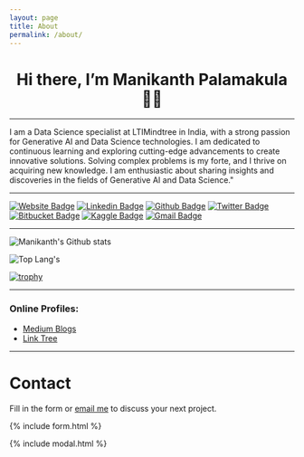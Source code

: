 ```yaml
---
layout: page
title: About
permalink: /about/
---
```


<h1 align="center">Hi there, I’m Manikanth Palamakula 👨‍💻</h1>
<hr class="dashed">
<p>
I am a Data Science specialist at LTIMindtree in India, with a strong passion for Generative AI and Data Science technologies. I am dedicated to continuous learning and exploring cutting-edge advancements to create innovative solutions. Solving complex problems is my forte, and I thrive on acquiring new knowledge. I am enthusiastic about sharing insights and discoveries in the fields of Generative AI and Data Science."
</p>
<hr class="dashed">


[![Website Badge](https://img.shields.io/badge/website-000000?style=for-the-badge&logo=About.me&logoColor=white)](https://manikanthp.github.io/)
[![Linkedin Badge](https://img.shields.io/badge/-manikanthp-blue?style=flat-square&logo=Linkedin&logoColor=white&link=/https://www.linkedin.com/in/surya-teja-tadaka-36ba8814a/)](https://www.linkedin.com/in/manikanthp559/)
[![Github Badge](https://img.shields.io/badge/-Github-blue?style=flat-square&logo=Github&logoColor=white&link=/https://github.com/manikanthp)](https://github.com/manikanthp)
[![Twitter Badge](https://img.shields.io/badge/-Twitter-blue?style=flat-square&logo=Twitter&logoColor=white&link=/https://twitter.com/manikanthgoud3)](https://twitter.com/manikanthgoud3)
[![Bitbucket Badge](https://img.shields.io/badge/-Bitbucket-blue?style=flat-square&logo=Bitbucket&logoColor=white&link=/https://bitbucket.org/manikanthp/)](https://bitbucket.org/manikanthp/)
[![Kaggle Badge](https://img.shields.io/badge/-kaggle-c14438?style=flat-square&logo=Kaggle&logoColor=white&link=https://www.kaggle.com/manikanthgoud)](https://www.kaggle.com/manikanthgoud)
[![Gmail Badge](https://img.shields.io/badge/-manikanthgoud123@gmail.com-c14438?style=flat-square&logo=Gmail&logoColor=white&link=mailto:manikanthgoud123@gmail.com)](mailto:manikanthgoud123@gmail.com)

<hr class="dashed">


![Manikanth's Github stats](https://github-readme-stats.vercel.app/api?username=manikanthp&show_icons=true&theme=radical)

![Top Lang's](https://github-readme-stats.vercel.app/api/top-langs/?username=manikanthp&layout=compact&theme=radical)

[![trophy](https://github-profile-trophy.vercel.app/?username=manikanthp&theme=monokai&margin-w=15&margin-h=15&&no-frame=true&row=1)](https://github.com/manikanthp/github-profile-trophy)
<hr class="dashed">

### Online Profiles:
<!-- RESUMES-LIST:START -->
- [Medium Blogs](https://manikanthgoud123.medium.com/)
- [Link Tree](https://linktr.ee/manikanthp)


<hr class="dashed">

# Contact


Fill in the form or [email me](mailto:{{site.email}}) to discuss your next project.

{% include form.html %}

{% include modal.html %}
